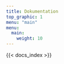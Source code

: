 ```yaml
---
title: Dokumentation
top_graphic: 1
menu: "main"
menu:
  main:
    weight: 10
---
```


{{< docs_index >}}
